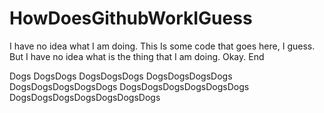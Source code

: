 # HowDoesGithubWorkIGuess
I have no idea what I am doing.
This
Is some code that goes here, I guess.
But I have no idea what is the thing
that I am doing. 
Okay.
End

Dogs
DogsDogs
DogsDogsDogs
DogsDogsDogsDogs
DogsDogsDogsDogsDogs
DogsDogsDogsDogsDogsDogs
DogsDogsDogsDogsDogsDogsDogs
